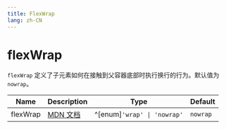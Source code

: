 ```yaml
---
title: FlexWrap
lang: zh-CN
---
```


# flexWrap

`flexWrap` 定义了子元素如何在接触到父容器底部时执行换行的行为。默认值为 `nowrap`。

| Name               | Description      | Type                         | Default |
|--------------------|------------------|------------------------------| ------- |
| flexWrap         |[MDN 文档](http://developer.mozilla.org/zh-CN/docs/Web/CSS/flex-wrap) | ^[enum]`'wrap' \| 'nowrap'`| `nowrap`|
